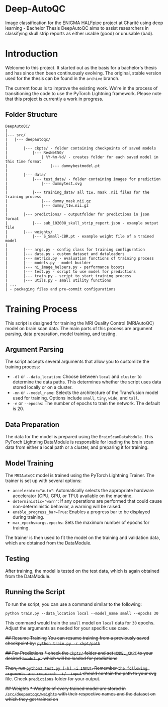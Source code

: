 # Deep-AutoQC
Image classification for the ENIGMA HALFpipe project at Charité  using deep learning - Bachelor Thesis
DeepAutoQC aims to assist researchers in classifying skull strip reports as either usable (good) or unusable (bad).

# Introduction

Welcome to this project. It started out as the basis for a bachelor's thesis and has since then been continuously evolving. The original, stable version used for the thesis can be found in the `archive` branch.

The current focus is to improve the existing work. We're in the process of transitioning the code to use the PyTorch Lightning framework. Please note that this project is currently a work in progress.

## Folder Structure
````
DeepAutoQC/
|
|--- src/
|   |--- deepautoqc/
|
|       |--- ckpts/ - folder containing checkpoints of saved models
|           |--- ResNet50/
|               | %Y-%m-%d/ - creates folder for each saved model in this time format
|                   |--- dummybestmodel.pt
|
|       |--- data/
|           |--- test_data/ - folder containing images for prediction
|               |--- dummytest.svg
|
|           |--- training_data/ all t1w, mask .nii files for the training process
|               |--- dummy_mask.nii.gz
|               |--- dummy_t1w.nii.gz
|
|       |--- predictions/ - outputfolder for predictions in json format
|           |--- sub_102008_skull_strip_report.json - example output file
|       |--- weights/
|           |--- S_Small-CBR.pt - example weight file of a trained model
|
|       |--- args.py - config class for training configuration
|       |--- data.py - custom dataset and dataloaders
|       |--- metrics.py - evaluation functions of training process
|       |--- models.py - model builder
|       |--- ni_image_helpers.py - performance boosts
|       |--- test.py - script to use model for predictions
|       |--- train.py - script to start training process
|       |--- utils.py - small utility functions
| ...
| - packaging files and pre-commit configurations
````

# Training Process

This script is designed for training the MRI Quality Control (MRIAutoQC) model on brain scan data. The main parts of this process are argument parsing, data preparation, model training, and testing.

## Argument Parsing

The script accepts several arguments that allow you to customize the training process:

- `-dl` or `--data_location`: Choose between `local` and `cluster` to determine the data paths. This determines whether the script uses data stored locally or on a cluster.
- `-mn` or `--model_name`: Selects the architecture of the Transfusion model used for training. Options include `small`, `tiny`, `wide`, and `tall`.
- `-e` or `--epochs`: The number of epochs to train the network. The default is 20.

## Data Preparation

The data for the model is prepared using the `BrainScanDataModule`. This PyTorch Lightning DataModule is responsible for loading the brain scan data from either a local path or a cluster, and preparing it for training.

## Model Training

The `MRIAutoQC` model is trained using the PyTorch Lightning Trainer. The trainer is set up with several options:

- `accelerator="auto"`: Automatically selects the appropriate hardware accelerator (CPU, GPU, or TPU) available on the machine.
- `deterministic="warn"`: If any operations are performed that could cause non-deterministic behavior, a warning will be raised.
- `enable_progress_bar=True`: Enables a progress bar to be displayed during training.
- `max_epochs=args.epochs`: Sets the maximum number of epochs for training.

The trainer is then used to fit the model on the training and validation data, which are obtained from the DataModule.

## Testing

After training, the model is tested on the test data, which is again obtained from the DataModule.

## Running the Script

To run the script, you can use a command similar to the following:

```
python train.py --data_location local --model_name small --epochs 30
```

This command would train the `small` model on `local` data for `30` epochs. Adjust the arguments as needed for your specific use case.

~~## Resume Training~~
~~You can resume training from a previously saved checkpoint by:~~
~~`python train.py -r ckpt/path`~~

~~## For Predictions~~
~~* check the `ckpts/` folder and set `MODEL_CKPT` to your desired `*model.pt` which will be loaded for predictions~~

~~Then, run `python3 test.py [-h] -i INPUT`. Remember `the following arguments are required: -i/--input` should contain the path to your svg file.~~
~~Check `predictions` folder for your output.~~

~~## Weights~~
~~* Weights of every trained model are stored in `/src/deepautoqc/weights` with their respective names and the dataset on which they got trained on~~
